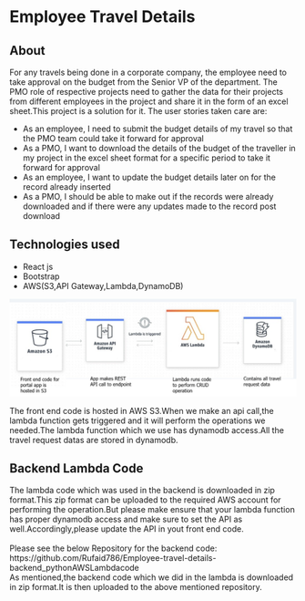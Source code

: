 <h1>Employee Travel Details</h1>
<h2>About</h2>
For any travels being done in a corporate company, the employee need to take approval on the budget from the Senior VP of the department. The PMO role of respective projects need to gather the data for their projects from different employees in the project and share it in the form of an excel sheet.This project is a solution for it.
The user stories taken care are:
<ul>
  <li>As an employee, I need to submit the budget details of my travel so that the PMO team could take it forward for approval</li>
  <li>As a PMO, I want to download the details of the budget of the traveller in my project in the excel sheet format for a specific period to take it forward for approval</li>
  <li>As an employee, I want to update the budget details later on for the record already inserted</li>
  <li>As a PMO, I should be able to make out if the records were already downloaded and if there were any updates made to the record post download</li>
  </ul>
  
  <h2>Technologies used</h2>
  <ul>
  <li>React js</li>
  <li>Bootstrap</li>
  <li>AWS(S3,API Gateway,Lambda,DynamoDB)</li>
  </ul>
<img src="public/Diagram.png" width="2000">
<p>The front end code is hosted in AWS S3.When we make an api call,the lambda function gets triggered and it will perform the operations we needed.The lambda function which we use has dynamodb access.All the travel request datas are stored in dynamodb.</p>

<h2>Backend Lambda Code</h2>
The lambda code which was used in the backend is downloaded in zip format.This zip format can be uploaded to the required AWS account for performing the operation.But please make ensure that your lambda function has proper dynamodb access and make sure to set the API as well.Accordingly,please update the API in yout front end code.
<br>
<br>
Please see the below Repository for the backend code: <br>
https://github.com/Rufaid786/Employee-travel-details-backend_pythonAWSLambdacode <br>
As mentioned,the backend code which we did in the lambda is downloaded in zip format.It is then uploaded to the above mentioned repository.
